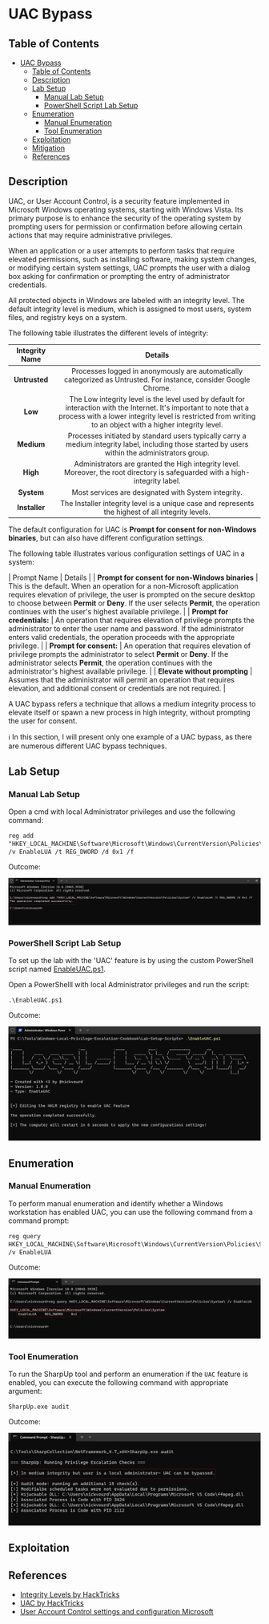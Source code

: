 # UAC Bypass

## Table of Contents

- [UAC Bypass](#uac-bypass)
  - [Table of Contents](#table-of-contents)
  - [Description](#description)
  - [Lab Setup](#lab-setup)
    - [Manual Lab Setup](#manual-lab-setup)
    - [PowerShell Script Lab Setup](#powershell-script-lab-setup) 
  - [Enumeration](#enumeration)
    - [Manual Enumeration](#manual-enumeration)
    - [Tool Enumeration](#tool-enumeration)
  - [Exploitation](#exploitation)
  - [Mitigation](#mitigation)
  - [References](#references)

## Description

UAC, or User Account Control, is a security feature implemented in Microsoft Windows operating systems, starting with Windows Vista. Its primary purpose is to enhance the security of the operating system by prompting users for permission or confirmation before allowing certain actions that may require administrative privileges.

When an application or a user attempts to perform tasks that require elevated permissions, such as installing software, making system changes, or modifying certain system settings, UAC prompts the user with a dialog box asking for confirmation or prompting the entry of administrator credentials. 

All protected objects in Windows are labeled with an integrity level. The default integrity level is medium, which is assigned to most users, system files, and registry keys on a system.

The following table illustrates the different levels of integrity:

| Integrity Name | Details |
|:-----------:|:-----------:|
| **Untrusted** | Processes logged in anonymously are automatically categorized as Untrusted. For instance, consider Google Chrome. |
| **Low** | The Low integrity level is the level used by default for interaction with the Internet. It's important to note that a process with a lower integrity level is restricted from writing to an object with a higher integrity level.|
| **Medium** | Processes initiated by standard users typically carry a medium integrity label, including those started by users within the administrators group. |
| **High** | Administrators are granted the High integrity level. Moreover, the root directory is safeguarded with a high-integrity label. |
| **System** | Most services are designated with System integrity. |
| **Installer** | The Installer integrity level is a unique case and represents the highest of all integrity levels. |

The default configuration for UAC is **Prompt for consent for non-Windows binaries**, but can also have different configuration settings.

The following table illustrates various configuration settings of UAC in a system:

| Prompt Name | Details |
| **Prompt for consent for non-Windows binaries** | This is the default. When an operation for a non-Microsoft application requires elevation of privilege, the user is prompted on the secure desktop to choose between **Permit** or **Deny**. If the user selects **Permit**, the operation continues with the user's highest available privilege. |
| **Prompt for credentials:** | An operation that requires elevation of privilege prompts the administrator to enter the user name and password. If the administrator enters valid credentials, the operation proceeds with the appropriate privilege. |
| **Prompt for consent:** | An operation that requires elevation of privilege prompts the administrator to select **Permit** or **Deny**. If the administrator selects **Permit**, the operation continues with the administrator's highest available privilege. |
| **Elevate without prompting** | Assumes that the administrator will permit an operation that requires elevation, and additional consent or credentials are not required. |

A UAC bypass refers a technique that allows a medium integrity process to elevate itself or spawn a new process in high integrity, without prompting the user for consent. 

:information_source: In this section, I will present only one example of a UAC bypass, as there are numerous different UAC bypass techniques. 

## Lab Setup

### Manual Lab Setup

Open a cmd with local Administrator privileges and use the following command:

```
reg add "HKEY_LOCAL_MACHINE\Software\Microsoft\Windows\CurrentVersion\Policies\System" /v EnableLUA /t REG_DWORD /d 0x1 /f
```

Outcome:

![Enable-UAC](/Pictures/Enable-UAC.png)

### PowerShell Script Lab Setup

To set up the lab with the 'UAC' feature is by using the custom PowerShell script named [EnableUAC.ps1](/Lab-Setup-Scripts/EnableUAC.ps1).

Open a PowerShelll with local Administrator privileges and run the script:

```
.\EnableUAC.ps1
```

Outcome:

![UAC-Enable-Script](/Pictures/UAC-Enable-Script.png)

## Enumeration

### Manual Enumeration

To perform manual enumeration and identify whether a Windows workstation has enabled UAC, you can use the following command from a command prompt:

```
reg query HKEY_LOCAL_MACHINE\Software\Microsoft\Windows\CurrentVersion\Policies\System\ /v EnableLUA
```

Outcome:

![UAC-Manual-Enumeration](/Pictures/UAC-Manual-Enumeration.png)

### Tool Enumeration

To run the SharpUp tool and perform an enumeration if the `UAC` feature is enabled, you can execute the following command with appropriate argument:

```
SharpUp.exe audit
```

Outcome:

![UAC-Tool-Enumeration](/Pictures/UAC-Tool-Enumeration.png)

## Exploitation

## References

- [Integrity Levels by HackTricks](https://book.hacktricks.xyz/windows-hardening/windows-local-privilege-escalation/integrity-levels)
- [UAC by HackTricks](https://book.hacktricks.xyz/windows-hardening/authentication-credentials-uac-and-efs/uac-user-account-control)
- [User Account Control settings and configuration Microsoft](https://learn.microsoft.com/en-us/windows/security/application-security/application-control/user-account-control/settings-and-configuration?tabs=intune)